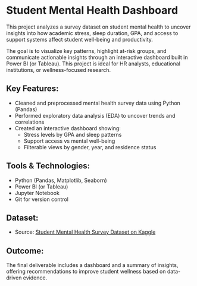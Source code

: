 # Student Mental Health Dashboard

This project analyzes a survey dataset on student mental health to uncover insights into how academic stress, sleep duration, GPA, and access to support systems affect student well-being and productivity.

The goal is to visualize key patterns, highlight at-risk groups, and communicate actionable insights through an interactive dashboard built in Power BI (or Tableau). This project is ideal for HR analysts, educational institutions, or wellness-focused research.

## Key Features:
- Cleaned and preprocessed mental health survey data using Python (Pandas)
- Performed exploratory data analysis (EDA) to uncover trends and correlations
- Created an interactive dashboard showing:
  - Stress levels by GPA and sleep patterns
  - Support access vs mental well-being
  - Filterable views by gender, year, and residence status

## Tools & Technologies:
- Python (Pandas, Matplotlib, Seaborn)
- Power BI (or Tableau)
- Jupyter Notebook
- Git for version control

## Dataset:
- Source: [Student Mental Health Survey Dataset on Kaggle](https://www.kaggle.com/code/saadatkhalid/student-mental-health-vs-cgpa-eda#About-Dataset)

## Outcome:
The final deliverable includes a dashboard and a summary of insights, offering recommendations to improve student wellness based on data-driven evidence.
